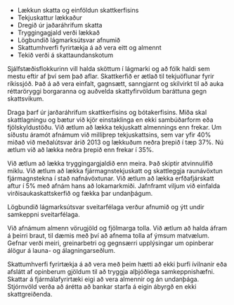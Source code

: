 - Lækkun skatta og einföldun skattkerfisins
- Tekjuskattur lækkaður
- Dregið úr jaðaráhrifum skatta
- Tryggingagjald verði lækkað
- Lögbundið lágmarksútsvar afnumið
- Skattumhverfi fyrirtækja á að vera eitt og almennt
- Tekið verði á skattaundanskotum

Sjálfstæðisflokkurinn vill halda sköttum í lágmarki og að fólk haldi sem mestu eftir af því sem það aflar. Skattkerfið er ætlað til tekjuöflunar fyrir ríkissjóð. Það á að vera einfalt, gagnsætt, sanngjarnt og skilvirkt til að auka réttaröryggi borgaranna og auðvelda skattyfirvöldum baráttuna gegn skattsvikum.

Draga þarf úr jarðaráhrifum skattkerfisins og bótakerfisins. Miða skal skattlagningu og bætur við kjör einstaklinga en ekki sambúðarform eða fjölskyldustöðu. Við ætlum að lækka tekjuskatt almennings enn frekar. Um síðustu áramót afnámum við milliþrep tekjuskattsins, sem var yfir 40% miðað við meðalútsvar árið 2013 og lækkuðum neðra þrepið í tæp 37%. Nú ætlum við að lækka neðra þrepið enn frekar í 35%.

Við ætlum að lækka tryggingargjaldið enn meira. Það skiptir atvinnulífið miklu. Við ætlum að lækka fjármagnstekjuskatt og skattleggja raunávöxtun fjármagnstekna í stað nafnávöxtunar. Við ætlum að lækka erfðafjárskatt aftur í 5% með afnám hans að lokamarkmiði. Jafnframt viljum við einfalda virðisaukaskattskerfið og fækka þar undanþágum.

Lögbundið lágmarksútsvar sveitarfélaga verður afnumið og ýtt undir samkeppni sveitarfélaga.

Við afnámum almenn vörugjöld og fjölmarga tolla. Við ætlum að halda áfram á þeirri braut, til dæmis með því að afnema tolla af ýmsum matvælum. Gefnar verði meiri, greinarbetri og gegnsærri upplýsingar um opinberar álögur á launa- og álagningarseðlum.

Skattumhverfi fyrirtækja á að vera með þeim hætti að ekki þurfi ívilnanir eða afslátt af opinberum gjöldum til að tryggja alþjóðlega samkeppnishæfni. Skattar á fjármálafyrirtæki eigi að vera almennir og án undanþága. Stjórnvöld verða að árétta að bankar starfa á eigin ábyrgð en ekki skattgreiðenda.
